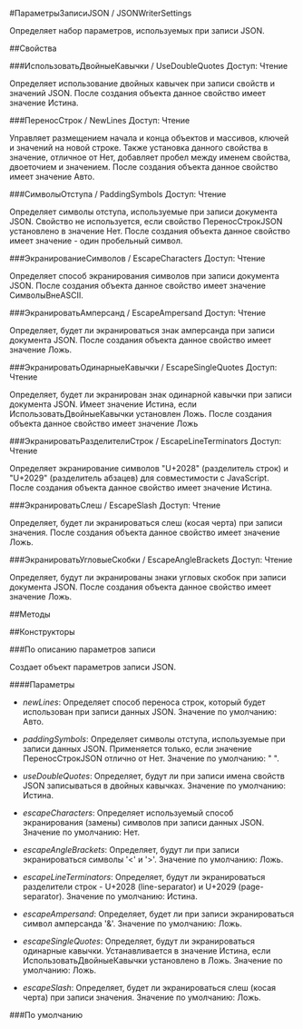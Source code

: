 
#ПараметрыЗаписиJSON / JSONWriterSettings

    
    

Определяет набор параметров, используемых при записи JSON.


  
  
##Свойства
    
###ИспользоватьДвойныеКавычки / UseDoubleQuotes
Доступ: Чтение
    
    

Определяет использование двойных кавычек при записи свойств и значений JSON.
После создания объекта данное свойство имеет значение Истина.


  
  
###ПереносСтрок / NewLines
Доступ: Чтение
    
    

Управляет размещением начала и конца объектов и массивов, ключей и значений на новой строке.
Также установка данного свойства в значение, отличное от Нет, добавляет пробел между именем свойства, двоеточием и значением.
После создания объекта данное свойство имеет значение Авто.


  
  
###СимволыОтступа / PaddingSymbols
Доступ: Чтение
    
    

Определяет символы отступа, используемые при записи документа JSON.
Свойство не используется, если свойство ПереносСтрокJSON установлено в значение Нет.
После создания объекта данное свойство имеет значение - один пробельный символ.


  
  
###ЭкранированиеСимволов / EscapeCharacters
Доступ: Чтение
    
    

Определяет способ экранирования символов при записи документа JSON.
После создания объекта данное свойство имеет значение СимволыВнеASCII.


  
  
###ЭкранироватьАмперсанд / EscapeAmpersand
Доступ: Чтение
    
    

Определяет, будет ли экранироваться знак амперсанда при записи документа JSON.
После создания объекта данное свойство имеет значение Ложь.


  
  
###ЭкранироватьОдинарныеКавычки / EscapeSingleQuotes
Доступ: Чтение
    
    

Определяет, будет ли экранирован знак одинарной кавычки при записи документа JSON.
Имеет значение Истина, если ИспользоватьДвойныеКавычки установлен Ложь.
После создания объекта данное свойство имеет значение Ложь


  
  
###ЭкранироватьРазделителиСтрок / EscapeLineTerminators
Доступ: Чтение
    
    

Определяет экранирование символов "U+2028" (разделитель строк) и "U+2029" (разделитель абзацев) для совместимости с JavaScript.
После создания объекта данное свойство имеет значение Истина.


  
  
###ЭкранироватьСлеш / EscapeSlash
Доступ: Чтение
    
    

Определяет, будет ли экранироваться слеш (косая черта) при записи значения.
После создания объекта данное свойство имеет значение Ложь.


  
  
###ЭкранироватьУгловыеСкобки / EscapeAngleBrackets
Доступ: Чтение
    
    

Определяет, будут ли экранированы знаки угловых скобок при записи документа JSON.
После создания объекта данное свойство имеет значение Ложь.


  
  
##Методы
    
##Конструкторы

  
###По описанию параметров записи
    
    

Создает объект параметров записи JSON.


  
  
####Параметры

* *newLines*: Определяет способ переноса строк, который будет использован при записи данных JSON.
Значение по умолчанию: Авто.

* *paddingSymbols*: Определяет символы отступа, используемые при записи данных JSON.
Применяется только, если значение ПереносСтрокJSON отлично от Нет.
Значение по умолчанию: " ".

* *useDoubleQuotes*: Определяет, будут ли при записи имена свойств JSON записываться в двойных кавычках.
Значение по умолчанию: Истина.

* *escapeCharacters*: Определяет используемый способ экранирования (замены) символов при записи данных JSON.
Значение по умолчанию: Нет.

* *escapeAngleBrackets*: Определяет, будут ли при записи экранироваться символы '&lt;' и '&gt;'.
Значение по умолчанию: Ложь.

* *escapeLineTerminators*: Определяет, будут ли экранироваться разделители строк - U+2028 (line-separator) и U+2029 (page-separator).
Значение по умолчанию: Истина.

* *escapeAmpersand*: Определяет, будет ли при записи экранироваться символ амперсанда '&amp;'.
Значение по умолчанию: Ложь.

* *escapeSingleQuotes*: Определяет, будут ли экранироваться одинарные кавычки.
Устанавливается в значение Истина, если ИспользоватьДвойныеКавычки установлено в Ложь.
Значение по умолчанию: Ложь.

* *escapeSlash*: Определяет, будет ли экранироваться слеш (косая черта) при записи значения.
Значение по умолчанию: Ложь.

###По умолчанию
    
    
  
